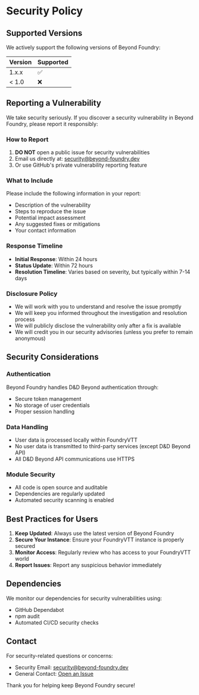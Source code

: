 # Security Policy

## Supported Versions

We actively support the following versions of Beyond Foundry:

| Version | Supported          |
| ------- | ------------------ |
| 1.x.x   | :white_check_mark: |
| < 1.0   | :x:                |

## Reporting a Vulnerability

We take security seriously. If you discover a security vulnerability in Beyond Foundry, please report it responsibly:

### How to Report

1. **DO NOT** open a public issue for security vulnerabilities
2. Email us directly at: [security@beyond-foundry.dev](mailto:security@beyond-foundry.dev)
3. Or use GitHub's private vulnerability reporting feature

### What to Include

Please include the following information in your report:

- Description of the vulnerability
- Steps to reproduce the issue
- Potential impact assessment
- Any suggested fixes or mitigations
- Your contact information

### Response Timeline

- **Initial Response**: Within 24 hours
- **Status Update**: Within 72 hours
- **Resolution Timeline**: Varies based on severity, but typically within 7-14 days

### Disclosure Policy

- We will work with you to understand and resolve the issue promptly
- We will keep you informed throughout the investigation and resolution process
- We will publicly disclose the vulnerability only after a fix is available
- We will credit you in our security advisories (unless you prefer to remain anonymous)

## Security Considerations

### Authentication

Beyond Foundry handles D&D Beyond authentication through:

- Secure token management
- No storage of user credentials
- Proper session handling

### Data Handling

- User data is processed locally within FoundryVTT
- No user data is transmitted to third-party services (except D&D Beyond API)
- All D&D Beyond API communications use HTTPS

### Module Security

- All code is open source and auditable
- Dependencies are regularly updated
- Automated security scanning is enabled

## Best Practices for Users

1. **Keep Updated**: Always use the latest version of Beyond Foundry
2. **Secure Your Instance**: Ensure your FoundryVTT instance is properly secured
3. **Monitor Access**: Regularly review who has access to your FoundryVTT world
4. **Report Issues**: Report any suspicious behavior immediately

## Dependencies

We monitor our dependencies for security vulnerabilities using:

- GitHub Dependabot
- npm audit
- Automated CI/CD security checks

## Contact

For security-related questions or concerns:

- Security Email: [security@beyond-foundry.dev](mailto:security@beyond-foundry.dev)
- General Contact: [Open an Issue](https://github.com/beyond-foundry/beyond-foundry/issues)

Thank you for helping keep Beyond Foundry secure!
